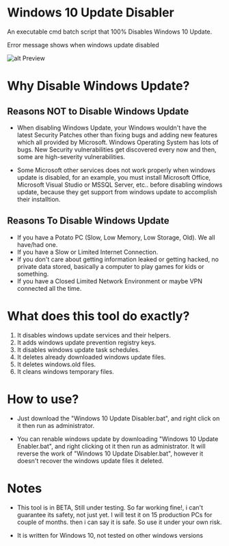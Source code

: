 # Windows 10 Update Disabler
An executable cmd batch script that 100% Disables Windows 10 Update.

Error message shows when windows update disabled

![alt Preview](https://github.com/TarikSeyceri/Windows-10-Update-Disabler/raw/master/Windows%2010%20Update%20Disabled%20Error%20Message.png?raw=true)

# Why Disable Windows Update?

## Reasons NOT to Disable Windows Update
* When disabling Windows Update, your Windows wouldn't have the latest Security Patches other than fixing bugs and adding new features which all provided by Microsoft. Windows Operating System has lots of bugs. New Security vulnerabilities get discovered every now and then, some are high-severity vulnerabilities.

* Some Microsoft other services does not work properly when windows update is disabled, for an example, you must install Microsoft Office, Microsoft Visual Studio or MSSQL Server, etc.. before disabling windows update, because they get support from windows update to accomplish their installtion.

## Reasons To Disable Windows Update
* If you have a Potato PC (Slow, Low Memory, Low Storage, Old). We all have/had one.
* If you have a Slow or Limited Internet Connection.
* If you don't care about getting information leaked or getting hacked, no private data stored, basically a computer to play games for kids or something.
* If you have a Closed Limited Network Environment or maybe VPN connected all the time.

# What does this tool do exactly?

1. It disables windows update services and their helpers.
2. It adds windows update prevention registry keys.
3. It disables windows update task schedules.
4. It deletes already downloaded windows update files.
5. It deletes windows.old files.
6. It cleans windows temporary files.

# How to use?

* Just download the "Windows 10 Update Disabler.bat", and right click on it then run as administrator.

* You can renable windows update by downloading "Windows 10 Update Enabler.bat", and right clicking ot it then run as administrator. It will reverse the work of "Windows 10 Update Disabler.bat", however it doesn't recover the windows update files it deleted.

# Notes

* This tool is in BETA, Still under testing. So far working fine!, i can't guarantee its safety, not just yet. I will test it on 15 production PCs for couple of months. then i can say it is safe. So use it under your own risk.

* It is written for Windows 10, not tested on other windows versions
